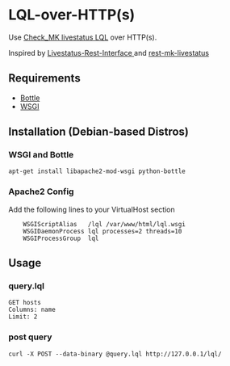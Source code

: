 # LQL-over-HTTP(s)
Use [Check_MK livestatus LQL](https://mathias-kettner.de/checkmk_livestatus.html) over HTTP(s).

Inspired by [Livestatus-Rest-Interface
](https://github.com/py-man/Livestatus-Rest-Interface) and [rest-mk-livestatus
](https://github.com/giuliano108/rest-mk-livestatus)

## Requirements

- [Bottle](https://bottlepy.org)
- [WSGI](https://wsgi.readthedocs.io)

## Installation (Debian-based Distros)

### WSGI and Bottle

```
apt-get install libapache2-mod-wsgi python-bottle
```

### Apache2 Config
Add the following lines to your VirtualHost section

```
    WSGIScriptAlias   /lql /var/www/html/lql.wsgi
    WSGIDaemonProcess lql processes=2 threads=10
    WSGIProcessGroup  lql
```

## Usage

### query.lql

```
GET hosts
Columns: name
Limit: 2
```

### post query

```
curl -X POST --data-binary @query.lql http://127.0.0.1/lql/

```
